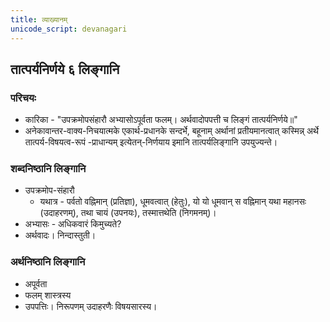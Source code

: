 ```yaml
---
title: व्याख्यानम्
unicode_script: devanagari
---
```


  
## तात्पर्यनिर्णये ६ लिङ्गानि
### परिचयः
- कारिका - "उपक्रमोपसंहारौ अभ्यासोऽपूर्वता फलम्। अर्थवादोपपत्ती च लिङ्गं तात्पर्यनिर्णये॥" 
- अनेकावान्तर-वाक्य-निचयात्मके एकार्थ-प्रधानके सन्दर्भे, बहूनाम् अर्थानां प्रतीयमानत्वात् कस्मिन्न् अर्थे तात्पर्य-विषयत्व-रूपं -प्राधान्यम् इत्येतन्-निर्णयाय इमानि तात्पर्यलिङ्गानि उपयुज्यन्ते।

### शब्दनिष्ठानि लिङ्गानि 
- उपक्रमोप-संहारौ
  - यथात्र - पर्वतो वह्निमान् (प्रतिज्ञा), धूमवत्वात् (हेतुः), यो यो धूमवान् स वह्निमान् यथा महानसः (उदाहरणम्), तथा चायं (उपनयः), तस्मात्तथेति (निगमनम्)।
- अभ्यासः - अधिकवारं किमुच्यते?
- अर्थवादः। निन्दास्तुती।

### अर्थनिष्ठानि लिङ्गानि
- अपूर्वता
- फलम् शास्त्रस्य
- उपपत्तिः। निरूपणम् उदाहरणैः विषयसारस्य।

